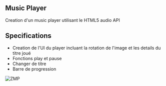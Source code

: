 ## Music Player

Creation d'un music player utilisant le HTML5 audio API


## Specifications

- Creation de l'UI du player incluant la rotation de l'image et les details du titre joué
- Fonctions play et pause
- Changer de titre
- Barre de progression

![ZMP](https://user-images.githubusercontent.com/47422853/74681048-aca19f80-51c2-11ea-85c3-22fbf274a9ea.JPG)
